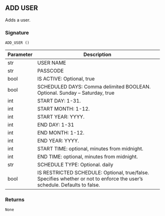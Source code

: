 ## ADD USER

Adds a user.


### Signature

`ADD_USER ()`


| Parameter | Description |
| --- | --- |
| str | USER NAME |
| str | PASSCODE |
| bool | IS ACTIVE: Optional, true|false. A user can be enabled or disabled without affecting schedule. Defaults to true. |
|bool | SCHEDULED DAYS: Comma delimited BOOLEAN. Optional. Sunday – Saturday, true|false. Defaults all true. |
| int | START DAY:  1-31. |
| int | START MONTH: 1-12. |
| int | START YEAR:  YYYY. |
| int | END DAY: 1-31 |
| int | END MONTH:  1-12. |
| int | END YEAR:  YYYY. |
| int | START TIME:  optional, minutes from midnight. |
| int | END TIME: optional, minutes from midnight. |
| str | SCHEDULE TYPE: Optional. daily|date range. A daily schedule will specify `SCHEDULED_DAYS`. A `date_range` will specify a start date and an end date. Both schedule types may be restricted to a `START_TIME` and `END_TIME`. Defaults to daily. |
| bool | IS RESTRICTED SCHEDULE: Optional, true/false. Specifies whether or not to enforce the user’s schedule. Defaults to false. |


### Returns

`None`